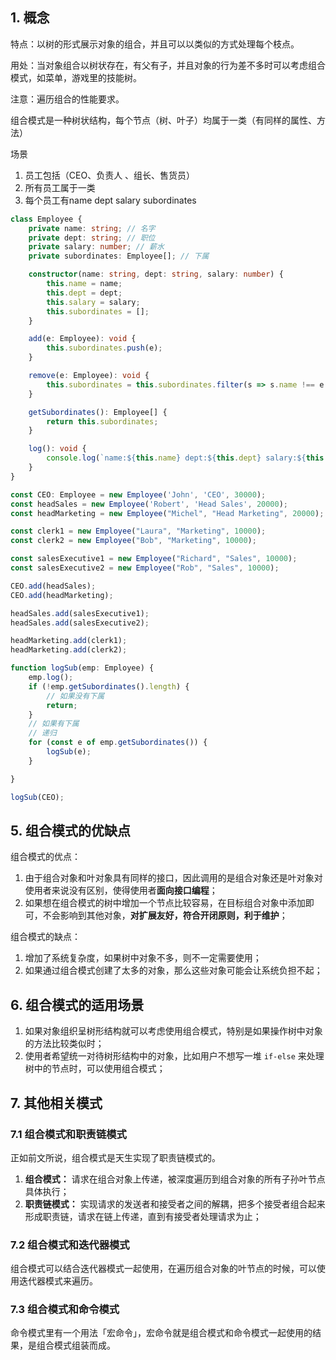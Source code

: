 ## 1. 概念

特点：以树的形式展示对象的组合，并且可以以类似的方式处理每个枝点。

用处：当对象组合以树状存在，有父有子，并且对象的行为差不多时可以考虑组合模式，如菜单，游戏里的技能树。

注意：遍历组合的性能要求。



组合模式是一种树状结构，每个节点（树、叶子）均属于一类（有同样的属性、方法）



场景

1. 员工包括（CEO、负责人 、组长、售货员）
2. 所有员工属于一类
3. 每个员工有name dept salary subordinates

```typescript
class Employee {
    private name: string; // 名字
    private dept: string; // 职位
    private salary: number; // 薪水
    private subordinates: Employee[]; // 下属

    constructor(name: string, dept: string, salary: number) {
        this.name = name;
        this.dept = dept;
        this.salary = salary;
        this.subordinates = [];
    }

    add(e: Employee): void {
        this.subordinates.push(e);
    }

    remove(e: Employee): void {
        this.subordinates = this.subordinates.filter(s => s.name !== e.name);
    }

    getSubordinates(): Employee[] {
        return this.subordinates;
    }

    log(): void {
        console.log(`name:${this.name} dept:${this.dept} salary:${this.salary} subordinates:`, this.subordinates)
    }
}

const CEO: Employee = new Employee('John', 'CEO', 30000);
const headSales = new Employee('Robert', 'Head Sales', 20000);
const headMarketing = new Employee("Michel", "Head Marketing", 20000);

const clerk1 = new Employee("Laura", "Marketing", 10000);
const clerk2 = new Employee("Bob", "Marketing", 10000);

const salesExecutive1 = new Employee("Richard", "Sales", 10000);
const salesExecutive2 = new Employee("Rob", "Sales", 10000);

CEO.add(headSales);
CEO.add(headMarketing);

headSales.add(salesExecutive1);
headSales.add(salesExecutive2);

headMarketing.add(clerk1);
headMarketing.add(clerk2);

function logSub(emp: Employee) {
    emp.log();
    if (!emp.getSubordinates().length) {
        // 如果没有下属
        return;
    }
    // 如果有下属
    // 递归
    for (const e of emp.getSubordinates()) {
        logSub(e);
    }

}

logSub(CEO);
```





## 5. 组合模式的优缺点

组合模式的优点：

1. 由于组合对象和叶对象具有同样的接口，因此调用的是组合对象还是叶对象对使用者来说没有区别，使得使用者**面向接口编程**；
2. 如果想在组合模式的树中增加一个节点比较容易，在目标组合对象中添加即可，不会影响到其他对象，**对扩展友好，符合开闭原则，利于维护**；

组合模式的缺点：

1. 增加了系统复杂度，如果树中对象不多，则不一定需要使用；
2. 如果通过组合模式创建了太多的对象，那么这些对象可能会让系统负担不起；



## 6. 组合模式的适用场景

1. 如果对象组织呈树形结构就可以考虑使用组合模式，特别是如果操作树中对象的方法比较类似时；
2. 使用者希望统一对待树形结构中的对象，比如用户不想写一堆 `if-else` 来处理树中的节点时，可以使用组合模式；



## 7. 其他相关模式



### 7.1 组合模式和职责链模式

正如前文所说，组合模式是天生实现了职责链模式的。

1. **组合模式：** 请求在组合对象上传递，被深度遍历到组合对象的所有子孙叶节点具体执行；
2. **职责链模式：** 实现请求的发送者和接受者之间的解耦，把多个接受者组合起来形成职责链，请求在链上传递，直到有接受者处理请求为止；



### 7.2 组合模式和迭代器模式

组合模式可以结合迭代器模式一起使用，在遍历组合对象的叶节点的时候，可以使用迭代器模式来遍历。



### 7.3 组合模式和命令模式

命令模式里有一个用法「宏命令」，宏命令就是组合模式和命令模式一起使用的结果，是组合模式组装而成。